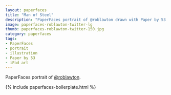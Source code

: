 ```yaml
---
layout: paperfaces
title: "Man of Steel"
description: "PaperFaces portrait of @roblawton drawn with Paper by 53 on an iPad."
image: paperfaces-roblawton-twitter-lg
thumb: paperfaces-roblawton-twitter-150.jpg
category: paperfaces
tags: 
- PaperFaces
- portrait
- illustration
- Paper by 53
- iPad art
---
```


PaperFaces portrait of [@roblawton](http://twitter.com/roblawton).

{% include paperfaces-boilerplate.html %}